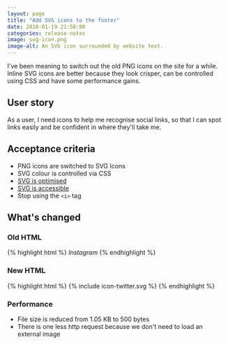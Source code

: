```yaml
---
layout: page   
title: "Add SVG icons to the footer"
date: 2018-01-19 21:58:00  
categories: release-notes
image: svg-icon.png
image-alt: An SVG icon surrounded by website text.
---
```


I've been meaning to switch out the old PNG icons on the site for a while. Inline SVG icons are better because they look crisper, can be controlled using CSS and have some performance gains.


## User story

As a user, I need icons to help me recognise social links, so that I can spot links easily and be confident in where they'll take me.

## Acceptance criteria

- PNG icons are switched to SVG Icons
- SVG colour is controlled via CSS
- [SVG is optimised](https://jakearchibald.github.io/svgomg/)
- [SVG is accessible](http://decks.tink.uk/2017/lws/index.html)
- Stop using the `<i>` tag

## What's changed

### Old HTML
{% highlight html %}
<i class="icon icon-social icon-instagram">
<span class="visuallyhidden">Instagram</span>
</i>
{% endhighlight %}

### New HTML
{% highlight html %}
<span class="icon">
{% include icon-twitter.svg %}
</span>
{% endhighlight %}

### Performance
- File size is reduced from 1.05 KB to 500 bytes
- There is one less http request because we don't need to load an external image
